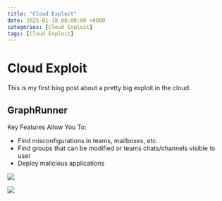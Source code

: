 ```yaml
---
title: "Cloud Exploit"
date: 2025-01-18 00:00:00 +0000
categories: [Cloud Exploit]
tags: [Cloud Exploit]
---
```


# Cloud Exploit

This is my first blog post about a pretty big exploit in the cloud.




## GraphRunner

Key Features Allow You To:

- Find misconfigurations in teams, mailboxes, etc.
- Find groups that can be modified or teams chats/channels visible to user
- Deploy malicious applications

![](Pasted%20image%2020250119104036.png)

![](Pasted%20image%2020250119104050.png)



